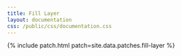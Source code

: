 ```yaml
---
title: Fill Layer
layout: documentation
css: /public/css/documentation.css
---
```


{% include patch.html patch=site.data.patches.fill-layer %}

